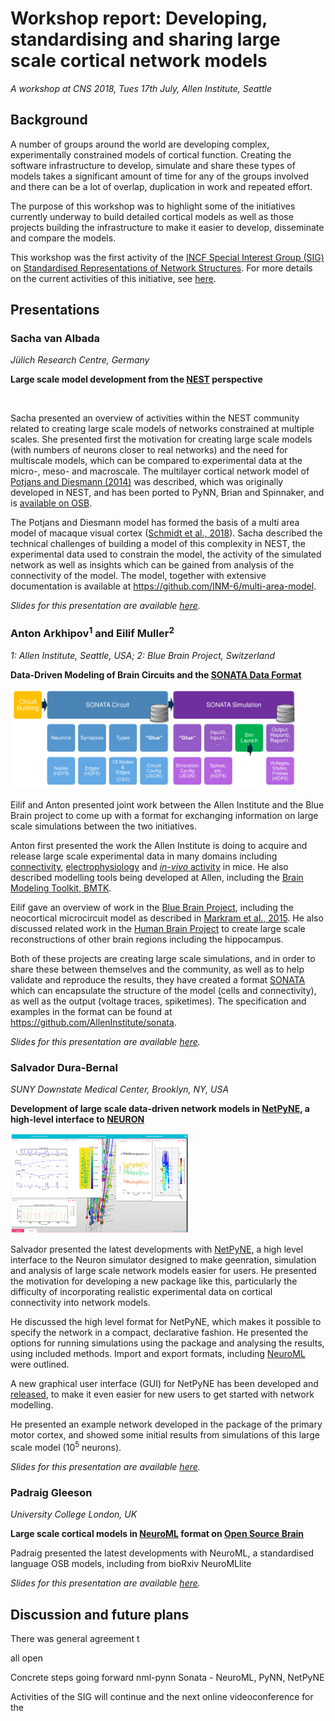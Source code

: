 # Workshop report: Developing, standardising and sharing large scale cortical network models

*A workshop at CNS 2018, Tues 17th July, Allen Institute, Seattle*

## Background

A number of groups around the world are developing complex, experimentally constrained 
models of cortical function. Creating the software infrastructure to develop, simulate 
and share these types of models takes a significant amount of time for any of the groups 
involved and there can be a lot of overlap, duplication in work and repeated effort.

The purpose of this workshop was to highlight some of the initiatives currently underway to build 
detailed cortical models as well as those projects building the infrastructure to make 
it easier to develop, disseminate and compare the models. 

This workshop was the first activity of the [INCF Special Interest Group (SIG)](https://www.incf.org/activities/standards-and-best-practices/incf-special-interest-groups) on 
[Standardised Representations of Network Structures](https://www.incf.org/activities/standards-and-best-practices/incf-special-interest-groups/incf-sig-on-standardised). 
For more details on the current activities of this initiative, see [here](https://github.com/NeuralEnsemble/Networks_SIG). 

## Presentations

### Sacha van Albada

*Jülich Research Centre, Germany*

**Large scale model development from the [NEST](http://www.nest-simulator.org) perspective**

<p valign="centre">
    <a href="https://github.com/INM-6/multi-area-model">
        <img alt="" src="https://raw.githubusercontent.com/INM-6/multi-area-model/master/model_construction.png" height="160"/>
    </a>
</p>

Sacha presented an overview of activities within the NEST community related to creating large scale models of networks constrained at multiple scales. 
She presented first the motivation for creating large scale models (with numbers of neurons closer to real networks) and the need for multiscale models, 
which can be compared to experimental data at the micro-, meso- and macroscale. The multilayer cortical network model of 
[Potjans and Diesmann (2014)](https://www.ncbi.nlm.nih.gov/pubmed/23203991) was described, which was originally developed in NEST, and has been ported to 
PyNN, Brian and Spinnaker, and is [available on OSB](http://www.opensourcebrain.org/projects/potjansdiesmann2014). 

The Potjans and Diesmann model has formed the basis of a multi area model of macaque visual cortex ([Schmidt et al., 2018](https://link.springer.com/article/10.1007/s00429-017-1554-4)). Sacha described the technical 
challenges of building a model of this complexity in NEST, the experimental data used to constrain the model, the activity of the simulated network as well as 
insights which can be gained from analysis of the connectivity of the model. The model, together with extensive documentation is available at https://github.com/INM-6/multi-area-model.

*Slides for this presentation are available [here](https://github.com/NeuralEnsemble/Networks_SIG/blob/master/docs/CNS2018/van_Albada_CNS2018_multi_area_model.pdf).*


### Anton Arkhipov<sup>1</sup> and Eilif Muller<sup>2</sup>

*1: Allen Institute, Seattle, USA; 2: Blue Brain Project, Switzerland*

**Data-Driven Modeling of Brain Circuits and the [SONATA Data Format](https://github.com/AllenInstitute/sonata)**


<p valign="centre">
    <a href="https://github.com/AllenInstitute/sonata">
        <img alt="?" src="docs/CNS2018/Sonata.png" height="160"/>
    </a>
</p>

Eilif and Anton presented joint work between the Allen Institute and the Blue Brain project 
to come up with a format for exchanging information on large scale simulations between the two initiatives. 

Anton first presented the work the Allen Institute is doing to acquire and release large scale experimental data in many domains including 
[connectivity](http://connectivity.brain-map.org/), [electrophysiology](http://celltypes.brain-map.org/) and 
[*in-vivo* activity](http://observatory.brain-map.org/visualcoding) in mice. He also described modelling tools being developed at Allen, including the [Brain Modeling Toolkit, BMTK](https://github.com/AllenInstitute/bmtk).

Eilif gave an overview of work in the [Blue Brain Project](https://bluebrain.epfl.ch/), including the neocortical microcircuit model as 
described in [Markram et al., 2015](https://www.ncbi.nlm.nih.gov/pubmed/26451489). He also discussed related work in the 
[Human Brain Project](https://www.ncbi.nlm.nih.gov/pubmed/26451489) to create large scale reconstructions of other brain regions including the hippocampus. 

Both of these projects are creating large scale simulations, and in order to share these between themselves and the community, as well as to 
help validate and reproduce the results, they have created a format [SONATA](https://github.com/AllenInstitute/sonata) which can 
encapsulate the structure of the model (cells and connectivity), as well as the output (voltage traces, spiketimes). 
The specification and examples in the format can be found at https://github.com/AllenInstitute/sonata.

*Slides for this presentation are available [here](https://github.com/NeuralEnsemble/Networks_SIG/blob/master/docs/CNS2018/2018-07-SONATA_Arkhipov_Muller.pdf).*

### Salvador Dura-Bernal

*SUNY Downstate Medical Center, Brooklyn, NY, USA*

**Development of large scale data-driven network models in [NetPyNE](http://www.netpyne.org/), a high-level interface to [NEURON](https://www.neuron.yale.edu/neuron)**


<p valign="centre">
    <a href="http://www.netpyne.org/">
        <img alt="" src="docs/CNS2018/NetPyNE.png" height="160"/>
    </a>
</p>


Salvador presented the latest developments with [NetPyNE](http://www.netpyne.org/), a high level interface to 
the Neuron simulator designed to make geenration, simulation and analysis of large scale network models easier for users. 
He presented the motivation for developing a new package like this, particularly the difficulty of 
incorporating realistic experimental data on cortical connectivity into network models. 

He discussed the high level format for NetPyNE, which makes it possible to specify the network in a compact, declarative fashion. 
He presented the options for running simulations using the package and analysing the results, using included methods. 
Import and export formats, including [NeuroML](http://www.neuroml.org) were outlined. 

A new graphical user interface (GUI) for NetPyNE has been developed and [released](https://github.com/MetaCell/NetPyNE-UI), 
to make it even easier for new users to get started with network modelling. 

He presented an example network developed in the package of the primary motor cortex, and showed some initial results from simulations of this large scale model (10<sup>5</sup> neurons).


*Slides for this presentation are available [here](https://github.com/NeuralEnsemble/Networks_SIG/blob/master/docs/CNS2018/CNS18_workshop_NetPyNE.pdf).*

### Padraig Gleeson

*University College London, UK*

**Large scale cortical models in [NeuroML](https://www.neuroml.org/) format on [Open Source Brain](http://www.opensourcebrain.org/)**

Padraig presented the latest developments with NeuroML, a standardised language 
OSB models, including from bioRxiv
NeuroMLlite


*Slides for this presentation are available [here](https://github.com/NeuralEnsemble/Networks_SIG/blob/master/docs/CNS2018/CNS2018-NeuroMLOSBCorticalModels.pdf).*

## Discussion and future plans


There was general agreement t

all open

Concrete steps going forward
nml-pynn
Sonata - NeuroML, PyNN, NetPyNE

Activities of the SIG will continue and the next online videoconference for the 



